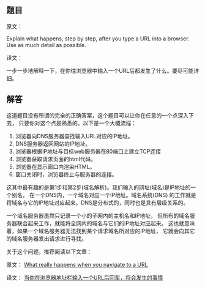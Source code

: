 ## 题目

原文：

Explain what happens, step by step, after you type a URL into a browser. Use as much detail as possible.

译文：

一步一步地解释一下，在你往浏览器中输入一个URL后都发生了什么。要尽可能详细。

## 解答

这道题目没有所谓的完全的正确答案，这个题目可以让你在任意的一个点深入下去， 只要你对这个点是熟悉的。以下是一个大概流程：

1. 浏览器向DNS服务器查找输入URL对应的IP地址。
2. DNS服务器返回网站的IP地址。
3. 浏览器根据IP地址与目标web服务器在80端口上建立TCP连接
4. 浏览器获取请求页面的html代码。
5. 浏览器在显示窗口内渲染HTML。
6. 窗口关闭时，浏览器终止与服务器的连接。

这其中最有趣的是第1步和第2步(域名解析)。我们输入的网址(域名)是IP地址的一个别名， 在一个DNS内，一个域名对应一个IP地址。域名系统(DNS) 的工作就是将域名与它的IP地址对应起来。DNS是分布式的，同时也是具有层级关系的。

一个域名服务器虽然只记录一个小的子网内的主机名和IP地址， 但所有的域名服务器联合起来工作，就能将全网内的域名与它们的IP地址对应起来。 这也就意味着，如果一个域名服务器无法找到某个请求域名所对应的IP地址， 它就会向其它的域名服务器发出请求进行寻找。

关于这个问题，推荐阅读以下文章：

原文： [What really happens when you navigate to a URL](http://igoro.com/archive/what-really-happens-when-you-navigate-to-a-url/)

译文： [当你在浏览器地址栏输入一个URL后回车，将会发生的事情](http://www.cnblogs.com/panxueji/archive/2013/05/12/3073924.html)